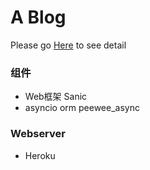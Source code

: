 # A Blog
Please go [Here](https://lome-blog.herokuapp.com/) to see
detail

### 组件
* Web框架 Sanic
* asyncio orm peewee_async

### Webserver
* Heroku

